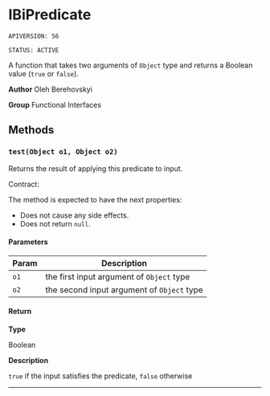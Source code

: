 # IBiPredicate

`APIVERSION: 56`

`STATUS: ACTIVE`

A function that takes two arguments of `Object` type and returns a Boolean value (`true` or `false`).


**Author** Oleh Berehovskyi


**Group** Functional Interfaces

## Methods
### `test(Object o1, Object o2)`

Returns the result of applying this predicate to input. <p>Contract:</p> The method is expected to have the next properties: <ul>     <li>Does not cause any side effects.</li>     <li>Does not return `null`.</li> </ul>

#### Parameters
|Param|Description|
|---|---|
|`o1`|the first input argument of `Object` type|
|`o2`|the second input argument of `Object` type|

#### Return

**Type**

Boolean

**Description**

`true` if the input satisfies the predicate, `false` otherwise

---
